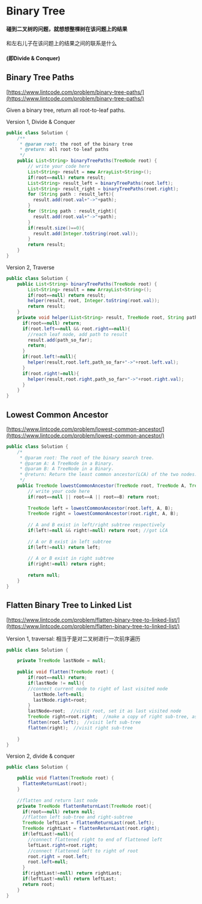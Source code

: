 # Binary Tree

#### 碰到二叉树的问题，就想想整棵树在该问题上的结果和左右儿子在该问题上的结果之间的联系是什么

#### \(即Divide & Conquer\)



## Binary Tree Paths

[https://www.lintcode.com/problem/binary-tree-paths/](https://www.lintcode.com/problem/binary-tree-paths/)

 Given a binary tree, return all root-to-leaf paths.

Version 1, Divide & Conquer

```java
public class Solution {
    /**
     * @param root: the root of the binary tree
     * @return: all root-to-leaf paths
     */
    public List<String> binaryTreePaths(TreeNode root) {
        // write your code here
        List<String> result = new ArrayList<String>();
        if(root==null) return result;
        List<String> result_left = binaryTreePaths(root.left);
        List<String> result_right = binaryTreePaths(root.right);
        for (String path : result_left){
          result.add(root.val+"->"+path);
        }
        for (String path : result_right){
          result.add(root.val+"->"+path);
        }
        if(result.size()==0){
          result.add(Integer.toString(root.val));
        }
        return result;
    }
}
```

Version 2, Traverse

```java
public class Solution {
    public List<String> binaryTreePaths(TreeNode root) {
        List<String> result = new ArrayList<String>();
        if(root==null) return result;
        helper(result, root, Integer.toString(root.val));
        return result;
    }
    private void helper(List<String> result, TreeNode root, String path_so_far){
      if(root==null) return;
      if(root.left==null && root.right==null){
        //reach leaf node, add path to result
        result.add(path_so_far);
        return;
      }
      if(root.left!=null){
        helper(result,root.left,path_so_far+"->"+root.left.val);
      }
      if(root.right!=null){
        helper(result,root.right,path_so_far+"->"+root.right.val);
      }
    }
}
```

## Lowest Common Ancestor

[https://www.lintcode.com/problem/lowest-common-ancestor/](https://www.lintcode.com/problem/lowest-common-ancestor/)

```java
public class Solution {
    /*
     * @param root: The root of the binary search tree.
     * @param A: A TreeNode in a Binary.
     * @param B: A TreeNode in a Binary.
     * @return: Return the least common ancestor(LCA) of the two nodes.
     */
    public TreeNode lowestCommonAncestor(TreeNode root, TreeNode A, TreeNode B) {
        // write your code here
        if(root==null || root==A || root==B) return root;
        
        TreeNode left = lowestCommonAncestor(root.left, A, B);
        TreeNode right = lowestCommonAncestor(root.right, A, B);
        
        // A and B exist in left/right subtree respectively
        if(left!=null && right!=null) return root; //got LCA
        
        // A or B exist in left subtree
        if(left!=null) return left;
        
        // A or B exist in right subtree
        if(right!=null) return right;
        
        return null;
    }
}
```

##  Flatten Binary Tree to Linked List

[https://www.lintcode.com/problem/flatten-binary-tree-to-linked-list/](https://www.lintcode.com/problem/flatten-binary-tree-to-linked-list/)

Version 1, traversal: 相当于是对二叉树进行一次前序遍历

```java
public class Solution {

    private TreeNode lastNode = null;
     
    public void flatten(TreeNode root) {
        if(root==null) return;
        if(lastNode != null){
        //connect current node to right of last visited node
          lastNode.left=null;
          lastNode.right=root;
        }
        lastNode=root;  //visit root, set it as last visited node
        TreeNode right=root.right;  //make a copy of right sub-tree, as root.right will be modified when flattening left sub-tree
        flatten(root.left);  //visit left sub-tree
        flatten(right);  //visit right sub-tree
        
    }
}
```

Version 2, divide & conquer

```java
public class Solution {

    public void flatten(TreeNode root) {
      flattenReturnLast(root);
    }
  
    //flatten and return last node
    private TreeNode flattenReturnLast(TreeNode root){
      if(root==null) return null;
      //flatten left sub-tree and right-subtree
      TreeNode leftLast = flattenReturnLast(root.left);
      TreeNode rightLast = flattenReturnLast(root.right);
      if(leftLast!=null){
        //connect flattened right to end of flattened left
        leftLast.right=root.right;
        //connect flattened left to right of root
        root.right = root.left;
        root.left=null;
      }
      if(rightLast!=null) return rightLast;
      if(leftLast!=null) return leftLast;
      return root;
    }
}
```

